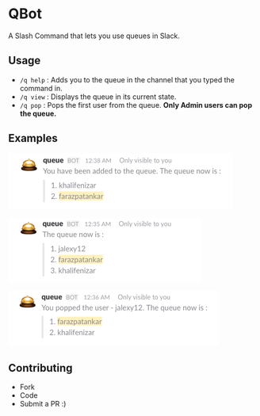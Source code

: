 # QBot

A Slash Command that lets you use queues in Slack.


## Usage

- `/q help` : Adds you to the queue in the channel that you typed the command in.
- `/q view` : Displays the queue in its current state.
- `/q pop`  : Pops the first user from the queue. **Only Admin users can pop the queue.**

## Examples

![help example](/public/images/help.png)

![view example](/public/images/view.png)

![pop example](/public/images/pop.png)
## Contributing

- Fork
- Code
- Submit a PR :)